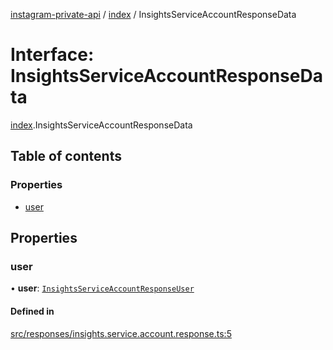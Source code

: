 [instagram-private-api](../../README.md) / [index](../../modules/index.md) / InsightsServiceAccountResponseData

# Interface: InsightsServiceAccountResponseData

[index](../../modules/index.md).InsightsServiceAccountResponseData

## Table of contents

### Properties

- [user](InsightsServiceAccountResponseData.md#user)

## Properties

### user

• **user**: [`InsightsServiceAccountResponseUser`](InsightsServiceAccountResponseUser.md)

#### Defined in

[src/responses/insights.service.account.response.ts:5](https://github.com/Nerixyz/instagram-private-api/blob/0e0721c/src/responses/insights.service.account.response.ts#L5)
